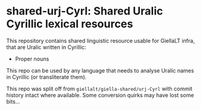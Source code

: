 # shared-urj-Cyrl: Shared Uralic Cyrillic lexical resources

This repository contains shared linguistic resource usable for GiellaLT infra,
that are Uralic written in Cyrillic:

* Proper nouns

This repo can be used by any language that needs to analyse Uralic names in
Cyrillic (or transliterate them).

This repo was split off from `giellalt/giella-shared/urj-Cyrl` with commit
history intact where available. Some conversion quirks may have lost some
bits...
